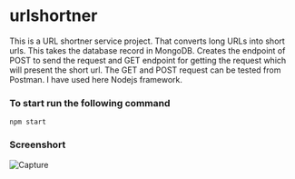 # urlshortner
This is a URL shortner service project. That converts long URLs into short urls. This takes the database record in MongoDB. Creates the endpoint of POST to send the request and GET endpoint for getting the request which will present the short url. 
The GET and POST request can be tested from Postman.
I have used here Nodejs framework.

### To start run the following command
`npm start`

### Screenshort

![Capture](https://user-images.githubusercontent.com/65439761/123948211-d1b13f80-d9be-11eb-97ed-dfded652015a.PNG)

